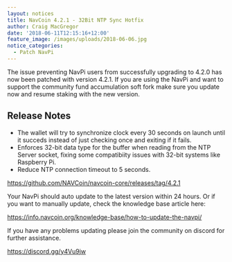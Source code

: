 ```yaml
---
layout: notices
title: NavCoin 4.2.1 - 32Bit NTP Sync Hotfix
author: Craig MacGregor
date: '2018-06-11T12:15:16+12:00'
feature_image: /images/uploads/2018-06-06.jpg
notice_categories:
  - Patch NavPi
---
```

The issue preventing NavPi users from successfully upgrading to 4.2.0 has now been patched with version 4.2.1. If you are using the NavPi and want to support the community fund accumulation soft fork make sure you update now and resume staking with the new version.
<!--more-->

## Release Notes

- The wallet will try to synchronize clock every 30 seconds on launch until it succeds instead of just checking once and exiting if it fails.
- Enforces 32-bit data type for the buffer when reading from the NTP Server socket, fixing some compatibiity issues with 32-bit systems like Raspberry Pi.
- Reduce NTP connection timeout to 5 seconds.

https://github.com/NAVCoin/navcoin-core/releases/tag/4.2.1

Your NavPi should auto update to the latest version within 24 hours. Or if you want to manually update, check the knowledge base article here:

https://info.navcoin.org/knowledge-base/how-to-update-the-navpi/

If you have any problems updating please join the community on discord for further assistance.

https://discord.gg/y4Vu9jw
